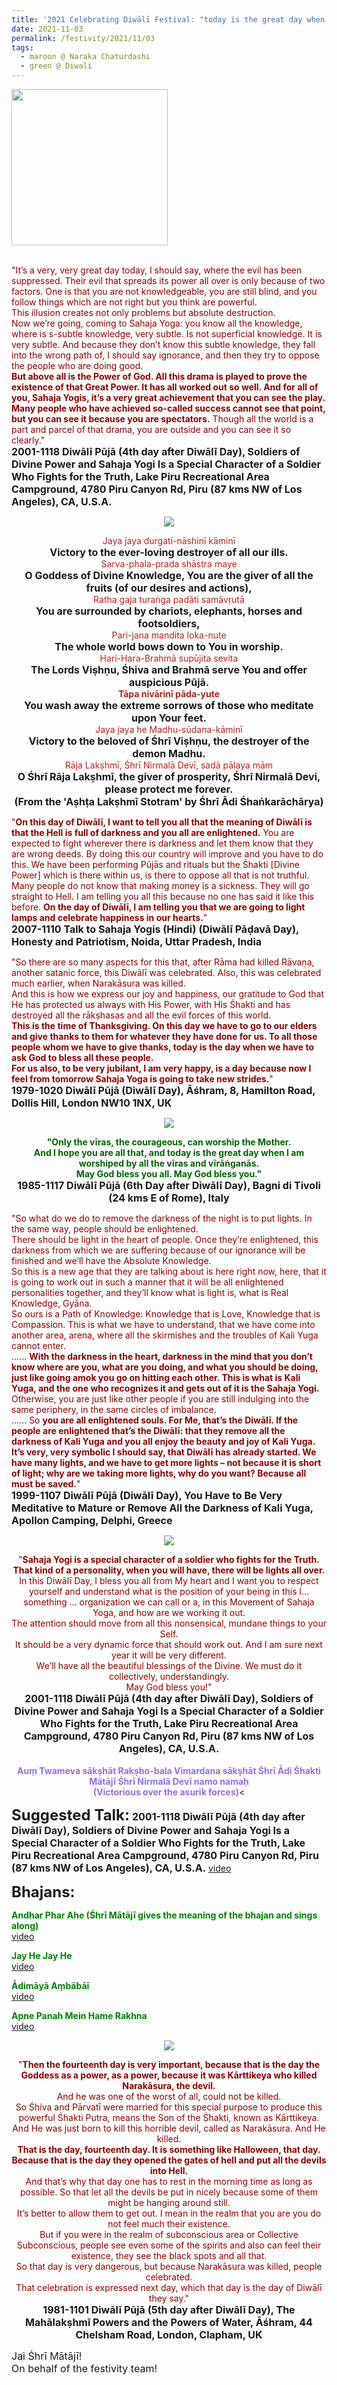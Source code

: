 ```yaml
---
title: '2021 Celebrating Diwālī Festival: "today is the great day when I am worshiped by all the vīras and vīrāṅganās." '
date: 2021-11-03
permalink: /festivity/2021/11/03
tags:
  - maroon @ Naraka Chaturdashi
  - green @ Diwali
---
```


<div style="text-align: left"><img src="/images/image1.png" width="250" /></div><br>

<p>
<font color="DarkRed">"It’s a very, very great day today, I should say, where the evil has been suppressed. Their evil that spreads its power all over is only because of two factors. One is that you are not knowledgeable, you are still blind, and you follow things which are not right but you think are powerful.<br>
This illusion creates not only problems but absolute destruction.<br>
Now we’re going, coming to Sahaja Yoga: you know all the knowledge, where is s-subtle knowledge, very subtle. Is not superficial knowledge. It is very subtle. And because they don’t know this subtle knowledge, they fall into the wrong path of, I should say ignorance, and then they try to oppose the people who are doing good.<br>
<b>But above all is the Power of God. All this drama is played to prove the existence of that Great Power. It has all worked out so well. And for all of you, Sahaja Yogis, it’s a very great achievement that you can see the play. Many people who have achieved so-called success cannot see that point, but you can see it because you are spectators.</b> Though all the world is a part and parcel of that drama, you are outside and you can see it so clearly."</font><br>
<font size="+0"><b>2001-1118 Diwālī Pūjā (4th day after Diwālī Day), Soldiers of Divine Power and Sahaja Yogi Is a Special Character of a Soldier Who Fights for the Truth, Lake Piru Recreational Area Campground, 4780 Piru Canyon Rd, Piru (87 kms NW of Los Angeles), CA, U.S.A.</b></font>
</p>

<div style="text-align: center"><img src="/images/image827.png" /></div>

<p style="text-align:center;">
<font color="FireBrick">Jaya jaya durgati-nāshinī kāminī</font><br>
<font size="+0"><b>Victory to the ever-loving destroyer of all our ills.</b></font><br>
<font color="FireBrick">Sarva-phala-prada shāstra maye</font><br>
<font size="+0"><b>O Goddess of Divine Knowledge, You are the giver of all the fruits (of our desires and actions),</b></font><br>
<font color="FireBrick">Ratha gaja turaṅga padāti samāvṛutā</font><br>
<font size="+0"><b>You are surrounded by chariots, elephants, horses and footsoldiers,</b></font><br>
<font color="FireBrick">Pari-jana mandita loka-nute</font><br>
<font size="+0"><b>The whole world bows down to You in worship.</b></font><br>
<font color="FireBrick">Hari-Hara-Brahmā supūjita sevita</font><br>
<font size="+0"><b>The Lords Viṣhṇu, Śhiva and Brahmā serve You and offer auspicious Pūjā.</b></font><br>
<font color="FireBrick"><b>Tāpa nivārinī pāda-yute</b></font><br>
<font size="+0"><b>You wash away the extreme sorrows of those who meditate upon Your feet.</b></font><br>
<font color="FireBrick">Jaya jaya he Madhu-sūdana-kāminī</font><br>
<font size="+0"><b>Victory to the beloved of Śhrī Viṣhṇu, the destroyer of the demon Madhu.</b></font><br>
<font color="FireBrick">Rāja Lakṣhmī, Śhrī Nirmalā Devī, sadā pālaya mām</font><br>
<font size="+0"><b>O Śhrī Rāja Lakṣhmī, the giver of prosperity, Śhrī Nirmalā Devi, please protect me forever.</b></font><br>
<font size="+0"><b>(From the 'Aṣhṭa Lakṣhmī Stotram' by Śhrī Ādi Śhaṅkarāchārya)</b></font>
</p>

<p>
<font color="DarkRed">"<b>On this day of Diwālī, I want to tell you all that the meaning of Diwālī is that the Hell is full of darkness and you all are enlightened.</b> You are expected to fight wherever there is darkness and let them know that they are wrong deeds. By doing this our country will improve and you have to do this. We have been performing Pūjās and rituals but the Śhakti [Divine Power] which is there within us, is there to oppose all that is not truthful. Many people do not know that making money is a sickness. They will go straight to Hell. I am telling you all this because no one has said it like this before. <b>On the day of Diwālī, I am telling you that we are going to light lamps and celebrate happiness in our hearts.</b>"</font><br>
<font size="+0"><b>2007-1110 Talk to Sahaja Yogis (Hindi) (Diwālī Pāḍavā Day), Honesty and Patriotism, Noida, Uttar Pradesh, India</b></font>
</p>

<p>
<font color="DarkRed">"So there are so many aspects for this that, after Rāma had killed Rāvaṇa, another satanic force, this Diwālī was celebrated. Also, this was celebrated much earlier, when Narakāsura was killed.<br>
And this is how we express our joy and happiness, our gratitude to God that He has protected us always with His Power, with His Śhakti and has destroyed all the rākṣhasas and all the evil forces of this world.<br>
<b>This is the time of Thanksgiving. On this day we have to go to our elders and give thanks to them for whatever they have done for us. To all those people whom we have to give thanks, today is the day when we have to ask God to bless all these people.<br>
For us also, to be very jubilant, I am very happy, is a day because now I feel from tomorrow Sahaja Yoga is going to take new strides.</b>"</font><br>
<font size="+0"><b>1979-1020 Diwālī Pūjā (Diwālī Day), Āśhram, 8, Hamilton Road, Dollis Hill, London NW10 1NX, UK</b></font>
</p>

<div style="text-align: center"><img src="/images/image828.png" /></div>

<p style="text-align:center;">
<font color="DarkGreen"><b>"Only the vīras, the courageous, can worship the Mother.<br>
And I hope you are all that, and today is the great day when I am worshiped by all the vīras and vīrāṅganās.<br>
May God bless you all. May God bless you."</b></font><br>
<font size="+0"><b>1985-1117 Diwālī Pūjā (6th Day after Diwālī Day), Bagni di Tivoli (24 kms E of Rome), Italy</b></font>
</p>

<p>
<font color="DarkRed">"So what do we do to remove the darkness of the night is to put lights. In the same way, people should be enlightened.<br> 
There should be light in the heart of people. Once they’re enlightened, this darkness from which we are suffering because of our ignorance will be finished and we’ll have the Absolute Knowledge.<br>
So this is a new age that they are talking about is here right now, here, that it is going to work out in such a manner that it will be all enlightened personalities together, and they’ll know what is light is, what is Real Knowledge, Gyāna.<br>
So ours is a Path of Knowledge: Knowledge that is Love, Knowledge that is Compassion. This is what we have to understand, that we have come into another area, arena, where all the skirmishes and the troubles of Kali Yuga cannot enter.<br>
...... <b>With the darkness in the heart, darkness in the mind that you don’t know where are you, what are you doing, and what you should be doing, just like going amok you go on hitting each other. This is what is Kali Yuga, and the one who recognizes it and gets out of it is the Sahaja Yogi.</b> Otherwise, you are just like other people if you are still indulging into the same periphery, in the same circles of imbalance.<br>
...... So <b>you are all enlightened souls. For Me, that’s the Diwālī. If the people are enlightened that’s the Diwālī: that they remove all the darkness of Kali Yuga and you all enjoy the beauty and joy of Kali Yuga. It’s very, very symbolic I should say, that Diwālī has already started. We have many lights, and we have to get more lights – not because it is short of light; why are we taking more lights, why do you want? Because all must be saved.</b>"</font><br>
<font size="+0"><b>1999-1107 Diwālī Pūjā (Diwālī Day), You Have to Be Very Meditative to Mature or Remove All the Darkness of Kali Yuga, Apollon Camping, Delphi, Greece</b></font>
</p>

<div style="text-align: center"><img src="/images/image829.png" /></div>

<p style="text-align:center;">
<font color="DarkRed">"<b>Sahaja Yogi is a special character of a soldier who fights for the Truth.<br>
That kind of a personality, when you will have, there will be lights all over.</b><br>
In this Diwālī Day, I bless you all from My heart and I want you to respect yourself and understand what is the position of your being in this l... something ... organization we can call or a, in this Movement of Sahaja Yoga, and how are we working it out.<br> 
The attention should move from all this nonsensical, mundane things to your Self.<br>
It should be a very dynamic force that should work out. And I am sure next year it will be very different.<br>
We’ll have all the beautiful blessings of the Divine. We must do it collectively, understandingly.<br>
May God bless you!"</font><br>
<font size="+0"><b>2001-1118 Diwālī Pūjā (4th day after Diwālī Day), Soldiers of Divine Power and Sahaja Yogi Is a Special Character of a Soldier Who Fights for the Truth, Lake Piru Recreational Area Campground, 4780 Piru Canyon Rd, Piru (87 kms NW of Los Angeles), CA, U.S.A.</b></font><br>
<br>
<font color="MediumPurple"><b>Auṃ Twameva sākṣhāt Rakṣho-bala Vimardana sākṣhāt Śhrī Ādi Śhakti Mātājī Śhrī Nirmalā Devī namo namaḥ</b></font><br>
<font color="MediumPurple"><b>(Victorious over the asurik forces)</b></font><
</p>

<font size="+2"><b>Suggested Talk:</b></font> 
<font size="+0"><b>2001-1118 Diwālī Pūjā (4th day after Diwālī Day), Soldiers of Divine Power and Sahaja Yogi Is a Special Character of a Soldier Who Fights for the Truth, Lake Piru Recreational Area Campground, 4780 Piru Canyon Rd, Piru (87 kms NW of Los Angeles), CA, U.S.A.</b></font>
<a href="https://vimeo.com/25887630"> video</a><br>

<font size="+2"><b>Bhajans:</b></font>

<p>
<font color="green"><b>Andhar Phar Ahe (Śhrī Mātājī gives the meaning of the bhajan and sings along)</b></font><br>
<a href="https://seven-teams.github.io/Videos_Links.html">video</a>
</p>
 
<p>
<font color="green"><b>Jay He Jay He</b></font><br>
<a href="https://youtu.be/BM9TIVx2h3M">video</a> 
</p>

<p>
<font color="green"><b>Ādimāyā Aṃbābāī</b></font><br>
<a href="https://seven-teams.github.io/Videos_Links.html">video</a>
</p>

<p>
<font color="green"><b>Apne Panah Mein Hame Rakhna</b></font><br>
<a href="https://seven-teams.github.io/Videos_Links.html">video</a>
</p>

<div style="text-align: center"><img src="/images/image830.png" /></div>

<p style="text-align:center;">
<font color="DarkRed">"<b>Then the fourteenth day is very important, because that is the day the Goddess as a power, as a power, because it was Kārttikeya who killed Narakāsura, the devil.</b><br>
And he was one of the worst of all, could not be killed.<br>
So Śhiva and Pārvatī were married for this special purpose to produce this powerful Śhakti Putra, means the Son of the Śhakti, known as Kārttikeya.<br>
And He was just born to kill this horrible devil, called as Narakāsura. And He killed.<br>
<b>That is the day, fourteenth day. It is something like Halloween, that day.</b><br>
<b>Because that is the day they opened the gates of hell and put all the devils into Hell.</b><br> 
And that’s why that day one has to rest in the morning time as long as possible. So that let all the devils be put in nicely because some of them might be hanging around still.<br>
It’s better to allow them to get out. I mean in the realm that you are you do not feel much their existence.<br>
But if you were in the realm of subconscious area or Collective Subconscious, people see even some of the spirits and also can feel their existence, they see the black spots and all that.<br>
So that day is very dangerous, but because Narakāsura was killed, people celebrated.<br>
That celebration is expressed next day, which that day is the day of Diwālī they say."</font><br>
<font size="+0"><b>1981-1101 Diwālī Pūjā (5th day after Diwālī Day), The Mahālakṣhmī Powers and the Powers of Water, Āśhram, 44 Chelsham Road, London, Clapham, UK</b></font>
</p>

<p>
<font size="+0">Jai Śhrī Mātājī!<br>
On behalf of the festivity team!</font>
</p>
